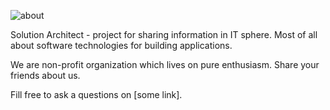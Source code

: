 ![about](/img/about.png)

Solution Architect - project for sharing information in IT sphere. Most of all about software technologies for building applications.

We are non-profit organization which lives on pure enthusiasm. Share your friends about us.

Fill free to ask a questions on [some link].